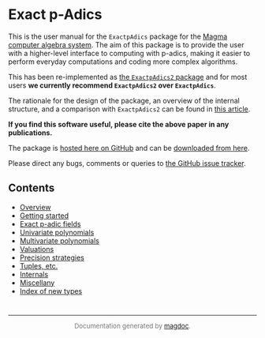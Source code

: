 ---
---

# Exact p-Adics

This is the user manual for the `ExactpAdics` package for the [Magma computer algebra system](http://magma.maths.usyd.edu.au/magma). The aim of this package is to provide the user with a higher-level interface to computing with p-adics, making it easier to perform everyday computations and coding more complex algorithms.

This has been re-implemented as [the `ExactpAdics2` package](https://cjdoris.github.io/ExactpAdics2) and for most users **we currently recommend `ExactpAdics2` over `ExactpAdics`**.

The rationale for the design of the package, an overview of the internal structure, and a comparison with `ExactpAdics2` can be found in [this article](https://arxiv.org/abs/1805.09794).

**If you find this software useful, please cite the above paper in any publications.**

The package is [hosted here on GitHub](https://github.com/cjdoris/ExactpAdics) and can be [downloaded from here](https://github.com/cjdoris/ExactpAdics/releases/latest).

Please direct any bugs, comments or queries to [the GitHub issue tracker](https://github.com/cjdoris/ExactpAdics/issues).

## Contents

* [Overview]({{site.baseurl}}/overview)
* [Getting started]({{site.baseurl}}/getting-started)
* [Exact p-adic fields]({{site.baseurl}}/exact-p-adic-fields)
* [Univariate polynomials]({{site.baseurl}}/univariate-polynomials)
* [Multivariate polynomials]({{site.baseurl}}/multivariate-polynomials)
* [Valuations]({{site.baseurl}}/valuations)
* [Precision strategies]({{site.baseurl}}/precision-strategies)
* [Tuples, etc.]({{site.baseurl}}/aggregates)
* [Internals]({{site.baseurl}}/internals)
* [Miscellany]({{site.baseurl}}/miscellany)
* [Index of new types]({{site.baseurl}}/types)

<div style="text-align: center; color: #777; margin-top: 40px; font-size: small;">
<hr/>
Documentation generated by <a href="https://cjdoris.github.io/magdoc">magdoc</a>.
</div>
